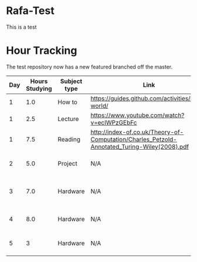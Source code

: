# Rafa-Test
This is a test

# Hour Tracking

The test repository now has a new featured branched off the master.

Day | Hours Studying | Subject type | Link | Notes |
------------ | ------------- | ------------- | ------------- | ---------------
1 | 1.0 | How to | https://guides.github.com/activities/hello-world/ | GitHUB |
1 | 2.5 | Lecture | https://www.youtube.com/watch?v=ecIWPzGEbFc | 
1 | 7.5 | Reading | http://index-of.co.uk/Theory-of-Computation/Charles_Petzold-Annotated_Turing-Wiley(2008).pdf |
2 | 5.0 | Project |  N/A  | team building, Setting up ubuntu, powershell script Sphere
3 | 7.0  | Hardware |N/A| Quizes(Ram,The visible PC,Periphirals,Harddrive Tech)adding bootmark and studying  | 
4 | 8.0|Hardware | N/A| Quizes( Micro Processors, Harddrive technologies)|
5 | 3  | Hardware| N/A | Quiz ( Power supplies), Assemble and disamble 2 HP SFF Desktops|
